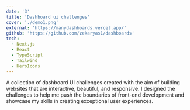 ```yaml
---
date: '3'
title: 'Dashboard ui challenges'
cover: './demo1.png'
external: 'https://manydashboards.vercel.app/'
github: 'https://github.com/zekaryas1/dashboards'
tech:
  - Next.js
  - React
  - TypeScript
  - Tailwind
  - HeroIcons
---
```


A collection of dashboard UI challenges created with the aim of building websites that are interactive, beautiful, and responsive. I designed the challenges to help me push the boundaries of front-end development and showcase my skills in creating exceptional user experiences.
